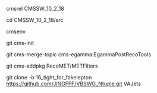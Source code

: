 cmsrel CMSSW_10_2_18

cd CMSSW_10_2_18/src

cmsenv

git cms-init

git cms-merge-topic cms-egamma:EgammaPostRecoTools

git cms-addpkg RecoMET/METFilters

git clone -b 16_tight_for_fakelepton https://github.com/JINGFFF/VBSWG_Ntuple.git VAJets
